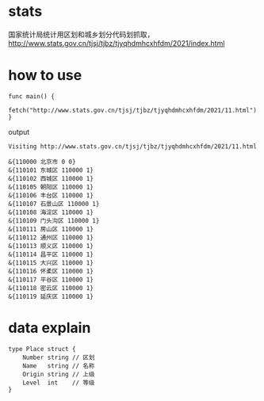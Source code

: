# stats

国家统计局统计用区划和城乡划分代码划抓取，http://www.stats.gov.cn/tjsj/tjbz/tjyqhdmhcxhfdm/2021/index.html

# how to use


```golang
func main() {
	fetch("http://www.stats.gov.cn/tjsj/tjbz/tjyqhdmhcxhfdm/2021/11.html")
}
```

output
```
Visiting http://www.stats.gov.cn/tjsj/tjbz/tjyqhdmhcxhfdm/2021/11.html

&{110000 北京市 0 0}
&{110101 东城区 110000 1}
&{110102 西城区 110000 1}
&{110105 朝阳区 110000 1}
&{110106 丰台区 110000 1}
&{110107 石景山区 110000 1}
&{110108 海淀区 110000 1}
&{110109 门头沟区 110000 1}
&{110111 房山区 110000 1}
&{110112 通州区 110000 1}
&{110113 顺义区 110000 1}
&{110114 昌平区 110000 1}
&{110115 大兴区 110000 1}
&{110116 怀柔区 110000 1}
&{110117 平谷区 110000 1}
&{110118 密云区 110000 1}
&{110119 延庆区 110000 1}
```

# data explain

```golang
type Place struct {
	Number string // 区划
	Name   string // 名称
	Origin string // 上级
	Level  int    // 等级
}
```